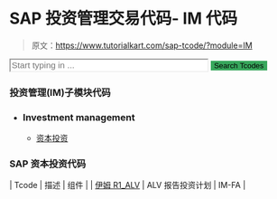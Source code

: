 # SAP 投资管理交易代码- IM 代码

> 原文：<https://www.tutorialkart.com/sap-tcode/?module=IM>

<form onsubmit="tcodeSearch()"><input id="search" type="text" name="search" placeholder="Start typing in ..." value="" style="width:70%;font-size:1.1em;border-color: #f0f0f0;"> <input id="search_submit" type="submit" value="Search Tcodes" style="background-color: #38a75c;border: none;"></form>

### 投资管理(IM)子模块代码

*   ### Investment management

    *   [资本投资](#IM-FA)

### SAP 资本投资代码

| Tcode | 描述 | 组件 |
| [伊姆 R1_ALV](/sap-tcode/?search=IMR1_ALV) | ALV 报告投资计划 | IM-FA |